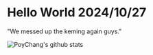 # Hello World 2024/10/27

"We messed up the keming again guys."

![PoyChang's github stats](https://github-readme-stats.vercel.app/api?username=poychang&show_icons=true&theme=dracula)
